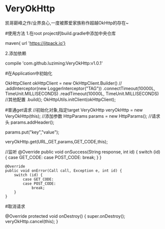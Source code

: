 # VeryOkHttp
凯哥巅峰之作/业界良心,一度被葬爱家族称作超越OkHttp的存在~


#使用方法
1.在root project的build.gradle中添加中央仓库

  maven{ url 'https://jitpack.io'}
  
2.添加依赖

  compile 'com.github.luziming:VeryOkHttp:v1.0.1'
  
#在Application中初始化

OkHttpClient okHttpClient = new OkHttpClient.Builder()
                //                .addInterceptor(new LoggerInterceptor("TAG"))
                .connectTimeout(10000L, TimeUnit.MILLISECONDS)
                .readTimeout(10000L, TimeUnit.MILLISECONDS)
                //其他配置
                .build();
        OkHttpUtils.initClient(okHttpClient);
        
#普通get请求
 //初始化对象,指定target
 VeryOkHttp veryOkHttp = new VeryOkHttp(this);
 //添加参数
 HttpParams params = new HttpParams();
 //请求头
 params.addHeader();
 
 params.put("key","value");
 
 veryOkHttp.get(URL_GET,params,GET_CODE,this);
 
 
 //监听
 @Override
    public void onSuccess(String response, int id) {
        switch (id) {
            case GET_CODE:
            case POST_CODE:
                break;
        }
    }

    @Override
    public void onError(Call call, Exception e, int id) {
        switch (id) {
            case GET_CODE:
            case POST_CODE:
                break;
        }
    }
    
    
    
  #取消请求
  
  @Override
    protected void onDestroy() {
        super.onDestroy();
        veryOkHttp.cancel(this);
    }

